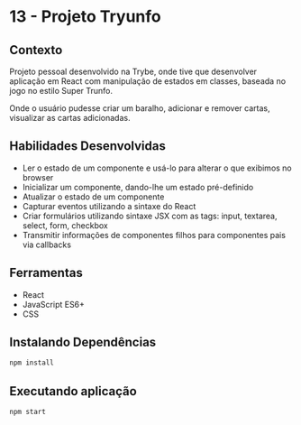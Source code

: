 # 13 - Projeto Tryunfo

## Contexto

Projeto pessoal desenvolvido na Trybe, onde tive que desenvolver aplicação em React com manipulação de estados em classes, baseada no jogo no estilo Super Trunfo.

Onde o usuário pudesse criar um baralho, adicionar e remover cartas, visualizar as cartas adicionadas.

## Habilidades Desenvolvidas

* Ler o estado de um componente e usá-lo para alterar o que exibimos no browser
* Inicializar um componente, dando-lhe um estado pré-definido
* Atualizar o estado de um componente
* Capturar eventos utilizando a sintaxe do React
* Criar formulários utilizando sintaxe JSX com as tags: input, textarea, select, form, checkbox
* Transmitir informações de componentes filhos para componentes pais via callbacks

## Ferramentas

* React
* JavaScript ES6+
* CSS

## Instalando Dependências

``` bash
npm install
``` 

## Executando aplicação

  ``` bash
  npm start
  ```
